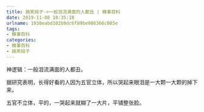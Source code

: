 ```yaml
---
title: 搞笑段子->一般泪流满面的人都丑 | 糗事百科
date: 2019-11-08 18:35:18
urlname: 1930eabd102b9dc6f89be986366c085e
tags: 
- 糗事百科
categories:
- 糗事百科
- 搞笑段子
---
```

神逻辑：一般泪流满面的人都丑。

据研究表明，长得好看的人因为五官立体，所以哭起来眼泪是一大颗一大颗的掉下来。

五官不立体，平的，一哭起来就糊了一大片，平铺整张脸。


